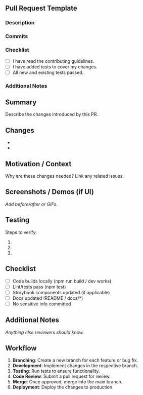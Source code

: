 ## Pull Request Template

### Description

<!-- Please include a summary of the changes and the related issue. -->

### Commits

<!-- List of commits included in this pull request -->

### Checklist

- [ ] I have read the contributing guidelines.
- [ ] I have added tests to cover my changes.
- [ ] All new and existing tests passed.

### Additional Notes

<!-- Any additional information or context for the reviewer. -->

## Summary

Describe the changes introduced by this PR.

## Changes

-
-

## Motivation / Context

Why are these changes needed? Link any related issues.

## Screenshots / Demos (if UI)

_Add before/after or GIFs._

## Testing

Steps to verify:

1.
2.
3.

## Checklist

- [ ] Code builds locally (npm run build / dev works)
- [ ] Lint/tests pass (npm test)
- [ ] Storybook components updated (if applicable)
- [ ] Docs updated (README / docs/\*)
- [ ] No sensitive info committed

## Additional Notes

_Anything else reviewers should know._

## Workflow

1. **Branching**: Create a new branch for each feature or bug fix.
2. **Development**: Implement changes in the respective branch.
3. **Testing**: Run tests to ensure functionality.
4. **Code Review**: Submit a pull request for review.
5. **Merge**: Once approved, merge into the main branch.
6. **Deployment**: Deploy the changes to production.
